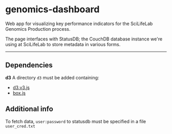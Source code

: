 genomics-dashboard
==================
Web app for visualizing key performance indicators for the SciLifeLab Genomics Production process.

The page interfaces with StatusDB; the CouchDB database instance we're using at SciLifeLab to store metadata in 
various forms.

--------------------------------------------------------

Dependencies
------------

**d3**
A directory `d3` must be added containing:

- [d3.v3.js](http://d3js.org/d3.v3.zip)
- [box.js](http://bl.ocks.org/mbostock/4061502) 

Additional info
---------------

To fetch data, `user:password` to statusdb must be specified in a file `user_cred.txt`
